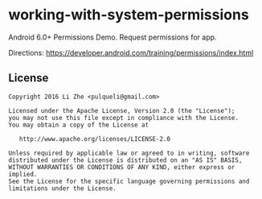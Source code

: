 # working-with-system-permissions
Android 6.0+ Permissions Demo. 
Request permissions for app.

Directions: 
<a target="_blank" href="https://developer.android.com/training/permissions/index.html">
https://developer.android.com/training/permissions/index.html</a></p>

## License

    Copyright 2016 Li Zhe <pulqueli@gmail.com>

    Licensed under the Apache License, Version 2.0 (the "License");
    you may not use this file except in compliance with the License.
    You may obtain a copy of the License at

       http://www.apache.org/licenses/LICENSE-2.0

    Unless required by applicable law or agreed to in writing, software
    distributed under the License is distributed on an "AS IS" BASIS,
    WITHOUT WARRANTIES OR CONDITIONS OF ANY KIND, either express or implied.
    See the License for the specific language governing permissions and
    limitations under the License.
